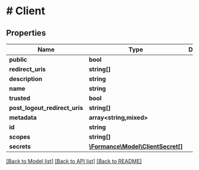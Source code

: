 # # Client

## Properties

Name | Type | Description | Notes
------------ | ------------- | ------------- | -------------
**public** | **bool** |  | [optional]
**redirect_uris** | **string[]** |  | [optional]
**description** | **string** |  | [optional]
**name** | **string** |  |
**trusted** | **bool** |  | [optional]
**post_logout_redirect_uris** | **string[]** |  | [optional]
**metadata** | **array<string,mixed>** |  | [optional]
**id** | **string** |  |
**scopes** | **string[]** |  | [optional]
**secrets** | [**\Formance\Model\ClientSecret[]**](ClientSecret.md) |  | [optional]

[[Back to Model list]](../../README.md#models) [[Back to API list]](../../README.md#endpoints) [[Back to README]](../../README.md)

